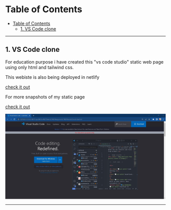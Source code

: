 # Table of Contents
- [Table of Contents](#table-of-contents)
  - [1. VS Code clone](#1-vs-code-clone)

<hr/>

## 1. VS Code clone

For education purpose i have created this "vs code studio" static web page using only html and tailwind css.

This webiste is also being deployed in netlify

[check it out](https://codevisualstudio.netlify.app/)

For more snapshots of my static page 

[check it out](./1.%20VscodeClone/)

![](./Output/1.%20VS%20code%20clone.jpg)

<hr/>